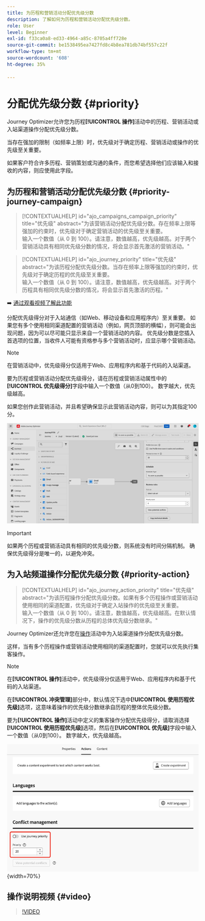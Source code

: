 ```yaml
---
title: 为历程和营销活动分配优先级分数
description: 了解如何为历程和营销活动分配优先级分数。
role: User
level: Beginner
exl-id: f33ca0a8-ed33-4964-a85c-8705a4ff728e
source-git-commit: be1538495ea7427fd8c4b8ea781db74bf557c22f
workflow-type: tm+mt
source-wordcount: '608'
ht-degree: 35%

---
```


# 分配优先级分数 {#priority}

Journey Optimizer允许您为历程&#x200B;**[!UICONTROL 操作]**&#x200B;活动中的历程、营销活动或入站渠道操作分配优先级分数。

当存在强加的限制（如频率上限）时，优先级对于确定历程、营销活动或操作的优先级至关重要。

如果客户符合许多历程、营销策划或沟通的条件，而您希望选择他们应该输入和接收的内容，则应使用此字段。

## 为历程和营销活动分配优先级分数 {#priority-journey-campaign}

>[!CONTEXTUALHELP]
>id="ajo_campaigns_campaign_priority"
>title="优先级"
>abstract="为该营销活动分配优先级分数。存在频率上限等强加的约束时，优先级对于确定营销活动的优先级至关重要。</br>输入一个数值（从 0 到 100）。请注意，数值越高，优先级越高。对于两个营销活动具有相同优先级分数的情况，将会显示首先激活的营销活动。"

>[!CONTEXTUALHELP]
>id="ajo_journey_priority"
>title="优先级"
>abstract="为该历程分配优先级分数。当存在频率上限等强加的约束时，优先级对于确定历程的优先级至关重要。</br>输入一个数值（从 0 到 100）。请注意，数值越高，优先级越高。对于两个历程具有相同优先级分数的情况，将会显示首先激活的历程。"

➡️ [通过观看视频了解此功能](#video)

分配优先级得分对于入站通信（如Web、移动设备和应用程序内）至关重要。 如果您有多个使用相同渠道配置的营销活动（例如，网页顶部的横幅），则可能会出现问题，因为可以尽可能只显示来自一个营销活动的内容。 优先级分数是您插入首选项的位置，当收件人可能有资格参与多个营销活动时，应显示哪个营销活动。

>[!NOTE]
>
>在营销活动中，优先级得分仅适用于Web、应用程序内和基于代码的入站渠道。

要为历程或营销活动分配优先级得分，请在历程或营销活动属性中的&#x200B;**[!UICONTROL 优先级得分]**&#x200B;字段中输入一个数值（从0到100）。 数字越大，优先级越高。

如果您创作此营销活动，并且希望确保显示此营销活动内容，则可以为其指定100分。

![](assets/priority-score.png)

>[!IMPORTANT]
>
>如果两个历程或营销活动具有相同的优先级分数，则系统没有时间分隔机制。 确保优先级得分是唯一的，以避免冲突。

## 为入站频道操作分配优先级分数 {#priority-action}

>[!CONTEXTUALHELP]
>id="ajo_journey_action_priority"
>title="优先级"
>abstract="为该历程操作分配优先级分数。如果有多个历程操作或营销活动使用相同的渠道配置，优先级对于确定入站操作的优先级至关重要。</br>输入一个数值（从 0 到 100）。请注意，数值越高，优先级越高。在默认情况下，操作的优先级分数从历程的总体优先级分数继承。"

Journey Optimizer还允许您在[操作](../building-journeys/journey-action.md)活动中为入站渠道操作分配优先级分数。

这样，当有多个历程操作或营销活动使用相同的渠道配置时，您就可以优先执行集客操作。

>[!NOTE]
>
>在&#x200B;**[!UICONTROL 操作]**&#x200B;活动中，优先级得分仅适用于Web、应用程序内和基于代码的入站渠道。

在&#x200B;**[!UICONTROL 冲突管理]**&#x200B;部分中，默认情况下选中&#x200B;**[!UICONTROL 使用历程优先级]**&#x200B;选项，这意味着操作的优先级分数继承自历程的整体优先级分数。

要为&#x200B;**[!UICONTROL 操作]**&#x200B;活动中定义的集客操作分配优先级得分，请取消选择&#x200B;**[!UICONTROL 使用历程优先级]**&#x200B;选项，然后在&#x200B;**[!UICONTROL 优先级]**&#x200B;字段中输入一个数值（从0到100）。 数字越大，优先级越高。

![](assets/action-journey-priority-score.png){width=70%}

## 操作说明视频 {#video}

>[!VIDEO](https://video.tv.adobe.com/v/3445011?quality=12&captions=chi_hans)
